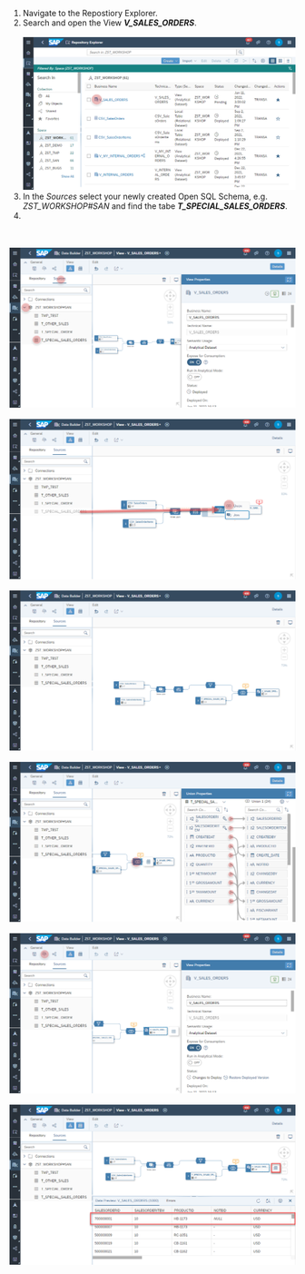 1. Navigate to the Repostiory Explorer.
2. Search and open the View **_V_SALES_ORDERS_**.
  <br><br>![](../images/sales_orders_union_01.png)
3. In the _Sources_ select your newly created Open SQL Schema, e.g. _ZST_WORKSHOP#SAN_ and find the tabe **_T_SPECIAL_SALES_ORDERS_**.
4. 
<br><br>![](../images/sales_orders_union_01c.png)
<br><br>![](../images/sales_orders_union_02.png)
<br><br>![](../images/sales_orders_union_03.png)
<br><br>![](../images/sales_orders_union_04.png)
<br><br>![](../images/sales_orders_union_05.png)
<br><br>![](../images/sales_orders_union_06.png)


